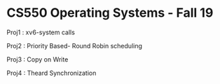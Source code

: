 # CS550 Operating Systems - Fall 19

Proj1 : xv6-system calls

Proj2 : Priority Based- Round Robin scheduling

Proj3 : Copy on Write

Proj4 : Theard Synchronization
